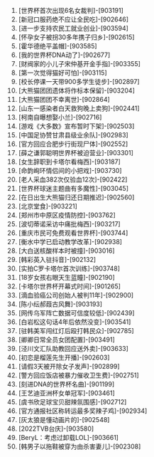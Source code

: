 
1. [世界杯首次出现6名女裁判]-[903191]
1. [新冠口服药绝不应让全民吃]-[902646]
1. [进一步支持农民工就业创业]-[903594]
1. [怀孕女子被拐30多年携子归乡]-[902615]
1. [霍华德绝平盖帽]-[903585]
1. [我的世界杯DNA动了]-[902677]
1. [财阀家的小儿子宋仲基开金手指]-[903355]
1. [第一次觉得猫好可怕]-[903115]
1. [校长停课一天带900多学生徒步]-[902897]
1. [大熊猫团团遗体将作标本保留]-[903204]
1. [大熊猫团团不幸离世]-[902864]
1. [山东一感染者白天救狗晚上卖狗]-[902441]
1. [柯南自曝想娶小兰]-[902716]
1. [游戏《大多数》宣布暂时下架]-[902503]
1. [中国足协赞甘肃县级业余队]-[902983]
1. [官方回应合肥步行街现尸体]-[902552]
1. [薛之谦郭聪明世界杯被迫营业]-[903301]
1. [女生辞职到卡塔尔看梅西]-[903187]
1. [命韵峋环情侣间的小把戏]-[903730]
1. [老人采血382次仅验血12次]-[902422]
1. [世界杯球迷主题曲有多魔性]-[903045]
1. [在日出生大熊猫归还日期推迟]-[902560]
1. [北京堂食]-[903221]
1. [郑州市中原区疫情防控]-[903762]
1. [波切蒂诺采访中痛批梅西]-[903217]
1. [重庆市民可免费观看世界杯]-[903744]
1. [衡水中学已启动教学改革]-[902938]
1. [大白送核酸样本时被撞]-[903016]
1. [韩彩英入驻抖音]-[902132]
1. [实拍C罗卡塔尔首次训练]-[903748]
1. [18岁女孩右眼天生蓝瞳]-[902190]
1. [卡塔尔世界杯开幕式时间]-[901265]
1. [滴血验癌公司创始人被判11年]-[902900]
1. [陈小纭郝葭古风舞]-[903193]
1. [网传乌军阵亡数据可信度较低]-[902439]
1. [白岩松这句话4年后依然没变]-[903541]
1. [驻韩美军闯红灯后殴打韩民众]-[902785]
1. [卿卿日常全员女团配置]-[903491]
1. [泾川文汇队助教回应送外卖]-[903633]
1. [初恋是榴莲先生开播]-[902603]
1. [请假3天被开除女子发声]-[902899]
1. [警方回应饭店被暴力催收卫生费]-[902751]
1. [刻进DNA的世界杯名曲]-[901199]
1. [王艺迪亚洲杯女单冠军]-[903461]
1. [虞书欣足球宝贝甜辣氛围感]-[902712]
1. [官方通报社区称转运最多奖辣子鸡]-[902934]
1. [灰太狼是懂动画片的]-[902548]
1. [2022TVB台庆]-[903580]
1. [BeryL：考虑过卸载LOL]-[903661]
1. [韩男子以拖鞋被穿为由杀害妻儿]-[902308]